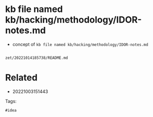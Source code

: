 # kb file named kb/hacking/methodology/IDOR-notes.md

- concept of `kb file named kb/hacking/methodology/IDOR-notes.md`

```
```

` zet/20221014185738/README.md `

# Related

- 20221003151443

Tags:

    #idea
